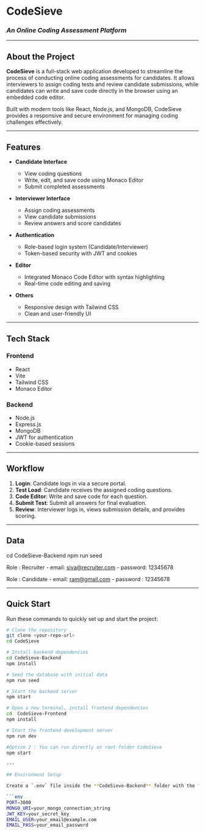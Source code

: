 # CodeSieve  
### _An Online Coding Assessment Platform_

---

## About the Project

**CodeSieve** is a full-stack web application developed to streamline the process of conducting online coding assessments for candidates. It allows interviewers to assign coding tests and review candidate submissions, while candidates can write and save code directly in the browser using an embedded code editor.

Built with modern tools like React, Node.js, and MongoDB, CodeSieve provides a responsive and secure environment for managing coding challenges effectively.

---

## Features

- **Candidate Interface**
  - View coding questions
  - Write, edit, and save code using Monaco Editor
  - Submit completed assessments

- **Interviewer Interface**
  - Assign coding assessments
  - View candidate submissions
  - Review answers and score candidates

- **Authentication**
  - Role-based login system (Candidate/Interviewer)
  - Token-based security with JWT and cookies

- **Editor**
  - Integrated Monaco Code Editor with syntax highlighting
  - Real-time code editing and saving

- **Others**
  - Responsive design with Tailwind CSS
  - Clean and user-friendly UI

---

## Tech Stack

### Frontend
- React
- Vite
- Tailwind CSS
- Monaco Editor

### Backend
- Node.js
- Express.js
- MongoDB
- JWT for authentication
- Cookie-based sessions

---

## Workflow

1. **Login**: Candidate logs in via a secure portal.  
2. **Test Load**: Candidate receives the assigned coding questions.  
3. **Code Editor**: Write and save code for each question.  
4. **Submit Test**: Submit all answers for final evaluation.  
5. **Review**: Interviewer logs in, views submission details, and provides scoring.

---

## Data

cd CodeSieve-Backend
npm run seed 

Role : Recruiter - email:  siva@recruiter.com - password:  12345678
	
Role : Candidate	- email:  ram@gmail.com - password :  12345678

---

## Quick Start

Run these commands to quickly set up and start the project:

```bash
# Clone the repository
git clone <your-repo-url>
cd CodeSieve

# Install backend dependencies
cd CodeSieve-Backend
npm install

# Seed the database with initial data
npm run seed

# Start the backend server
npm start

# Open a new terminal, install frontend dependencies
cd  CodeSieve-Frontend
npm install

# Start the frontend development server
npm run dev

#Option 2 : You can run directly on root folder CodeSieve
npm start

---

## Environment Setup

Create a `.env` file inside the **CodeSieve-Backend** folder with the following keys:

```env
PORT=3000
MONGO_URI=your_mongo_connection_string
JWT_KEY=your_secret_key
EMAIL_USER=your_email@example.com
EMAIL_PASS=your_email_password